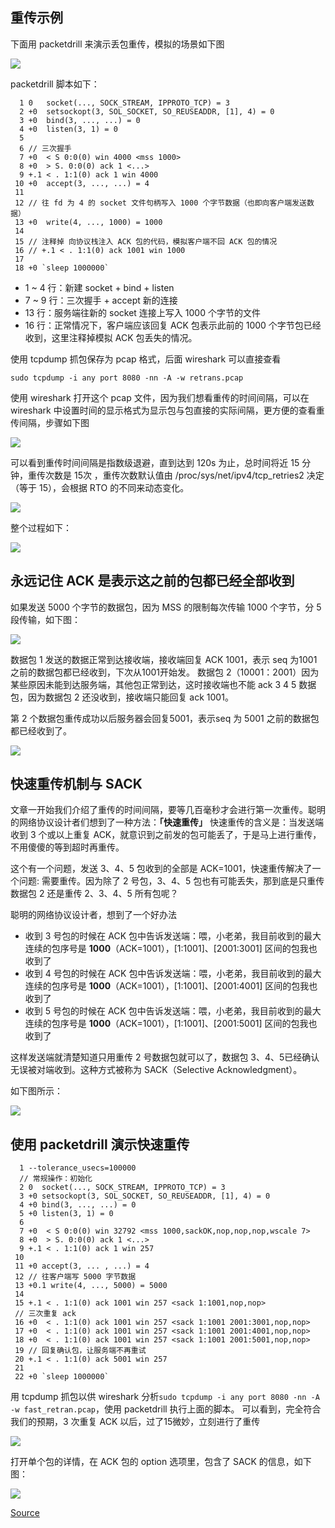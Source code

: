 

重传示例
----

下面用 packetdrill 来演示丢包重传，模拟的场景如下图

![](https://user-gold-cdn.xitu.io/2019/2/27/1692f8781a5d1b94)

packetdrill 脚本如下：

      1 0   socket(..., SOCK_STREAM, IPPROTO_TCP) = 3
      2 +0  setsockopt(3, SOL_SOCKET, SO_REUSEADDR, [1], 4) = 0
      3 +0  bind(3, ..., ...) = 0
      4 +0  listen(3, 1) = 0
      5
      6 // 三次握手
      7 +0  < S 0:0(0) win 4000 <mss 1000>
      8 +0  > S. 0:0(0) ack 1 <...>
      9 +.1 < . 1:1(0) ack 1 win 4000
     10 +0  accept(3, ..., ...) = 4
     11
     12 // 往 fd 为 4 的 socket 文件句柄写入 1000 个字节数据（也即向客户端发送数据）
     13 +0  write(4, ..., 1000) = 1000
     14
     15 // 注释掉 向协议栈注入 ACK 包的代码，模拟客户端不回 ACK 包的情况
     16 // +.1 < . 1:1(0) ack 1001 win 1000
     17
     18 +0 `sleep 1000000`


*   1 ~ 4 行：新建 socket + bind + listen
*   7 ~ 9 行：三次握手 + accept 新的连接
*   13 行：服务端往新的 socket 连接上写入 1000 个字节的文件
*   16 行：正常情况下，客户端应该回复 ACK 包表示此前的 1000 个字节包已经收到，这里注释掉模拟 ACK 包丢失的情况。

使用 tcpdump 抓包保存为 pcap 格式，后面 wireshark 可以直接查看

    sudo tcpdump -i any port 8080 -nn -A -w retrans.pcap


使用 wireshark 打开这个 pcap 文件，因为我们想看重传的时间间隔，可以在 wireshark 中设置时间的显示格式为显示包与包直接的实际间隔，更方便的查看重传间隔，步骤如下图

![](https://user-gold-cdn.xitu.io/2019/2/27/1692f878200ad2d8)

可以看到重传时间间隔是指数级退避，直到达到 120s 为止，总时间将近 15 分钟，重传次数是 15次 ，重传次数默认值由 /proc/sys/net/ipv4/tcp\_retries2 决定（等于 15），会根据 RTO 的不同来动态变化。

![](https://user-gold-cdn.xitu.io/2019/2/27/1692f8781c8bd6d8)

整个过程如下：

![](https://user-gold-cdn.xitu.io/2019/2/27/1692f8781adaf048)

永远记住 ACK 是表示这之前的包都已经全部收到
------------------------

如果发送 5000 个字节的数据包，因为 MSS 的限制每次传输 1000 个字节，分 5 段传输，如下图：

![](https://user-gold-cdn.xitu.io/2019/2/27/1692f8781978ccc9)

数据包 1 发送的数据正常到达接收端，接收端回复 ACK 1001，表示 seq 为1001之前的数据包都已经收到，下次从1001开始发。 数据包 2（10001：2001）因为某些原因未能到达服务端，其他包正常到达，这时接收端也不能 ack 3 4 5 数据包，因为数据包 2 还没收到，接收端只能回复 ack 1001。

第 2 个数据包重传成功以后服务器会回复5001，表示seq 为 5001 之前的数据包都已经收到了。

![](https://user-gold-cdn.xitu.io/2019/2/27/1692f8782193ca90)

快速重传机制与 SACK
------------

文章一开始我们介绍了重传的时间间隔，要等几百毫秒才会进行第一次重传。聪明的网络协议设计者们想到了一种方法：**「快速重传」** 快速重传的含义是：当发送端收到 3 个或以上重复 ACK，就意识到之前发的包可能丢了，于是马上进行重传，不用傻傻的等到超时再重传。

这个有一个问题，发送 3、4、5 包收到的全部是 ACK=1001，快速重传解决了一个问题: 需要重传。因为除了 2 号包，3、4、5 包也有可能丢失，那到底是只重传数据包 2 还是重传 2、3、4、5 所有包呢？

聪明的网络协议设计者，想到了一个好办法

*   收到 3 号包的时候在 ACK 包中告诉发送端：喂，小老弟，我目前收到的最大连续的包序号是 **1000**（ACK=1001），\[1:1001\]、\[2001:3001\] 区间的包我也收到了
*   收到 4 号包的时候在 ACK 包中告诉发送端：喂，小老弟，我目前收到的最大连续的包序号是 **1000**（ACK=1001），\[1:1001\]、\[2001:4001\] 区间的包我也收到了
*   收到 5 号包的时候在 ACK 包中告诉发送端：喂，小老弟，我目前收到的最大连续的包序号是 **1000**（ACK=1001），\[1:1001\]、\[2001:5001\] 区间的包我也收到了

这样发送端就清楚知道只用重传 2 号数据包就可以了，数据包 3、4、5已经确认无误被对端收到。这种方式被称为 SACK（Selective Acknowledgment）。

如下图所示：

![](https://user-gold-cdn.xitu.io/2019/2/27/1692f8785971515d)

使用 packetdrill 演示快速重传
---------------------

      1 --tolerance_usecs=100000
      // 常规操作：初始化
      2 0  socket(..., SOCK_STREAM, IPPROTO_TCP) = 3
      3 +0 setsockopt(3, SOL_SOCKET, SO_REUSEADDR, [1], 4) = 0
      4 +0 bind(3, ..., ...) = 0
      5 +0 listen(3, 1) = 0
      6
      7 +0  < S 0:0(0) win 32792 <mss 1000,sackOK,nop,nop,nop,wscale 7>
      8 +0  > S. 0:0(0) ack 1 <...>
      9 +.1 < . 1:1(0) ack 1 win 257
     10
     11 +0 accept(3, ... , ...) = 4
     12 // 往客户端写 5000 字节数据
     13 +0.1 write(4, ..., 5000) = 5000
     14
     15 +.1 < . 1:1(0) ack 1001 win 257 <sack 1:1001,nop,nop>
     // 三次重复 ack
     16 +0  < . 1:1(0) ack 1001 win 257 <sack 1:1001 2001:3001,nop,nop>
     17 +0  < . 1:1(0) ack 1001 win 257 <sack 1:1001 2001:4001,nop,nop>
     18 +0  < . 1:1(0) ack 1001 win 257 <sack 1:1001 2001:5001,nop,nop>
     19 // 回复确认包，让服务端不再重试
     20 +.1 < . 1:1(0) ack 5001 win 257
     21
     22 +0 `sleep 1000000`


用 tcpdump 抓包以供 wireshark 分析`sudo tcpdump -i any port 8080 -nn -A -w fast_retran.pcap`，使用 packetdrill 执行上面的脚本。 可以看到，完全符合我们的预期，3 次重复 ACK 以后，过了15微妙，立刻进行了重传

![](https://user-gold-cdn.xitu.io/2019/2/27/1692f878595513f8)

打开单个包的详情，在 ACK 包的 option 选项里，包含了 SACK 的信息，如下图：

![](https://user-gold-cdn.xitu.io/2019/2/27/1692f878596b44a2)


[Source](https://juejin.im/book/6844733788681928712/section/6844733788837134350)